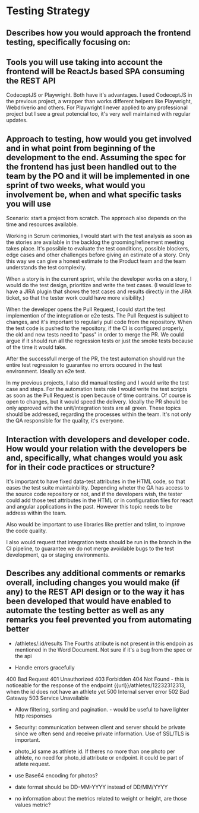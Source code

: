 # Testing Strategy

## Describes how you would approach the frontend testing, specifically focusing on:

## Tools you will use taking into account the frontend will be ReactJs based SPA consuming the REST API

CodeceptJS or Playwright. Both have it's advantages.
I used CodeceptJS in the previous project, a wrapper than works different helpers like Playwright, Webdriverio and others.
For Playwright I never applied to any professional project but I see a great potencial too, it's very well maintained with regular updates.

## Approach to testing, how would you get involved and in what point from beginning of the development to the end. Assuming the spec for the frontend has just been handled out to the team by the PO and it will be implemented in one sprint of two weeks, what would you involvement be, when and what specific tasks you will use

Scenario: start a project from scratch. The approach also depends on the time and resources available.

Working in Scrum cerimonies, I would start with the test analysis as soon as the stories are available in the backlog the grooming/refinement meeting takes place.
It's possible to evaluate the test conditions, possible blockers, edge cases and other challenges before giving an estimate of a story. Only this way we can give a honest estimate to the Product team and the team understands the test complexity.

When a story is in the current sprint, while the developer works on a story, I would do the test design, prioritize and write the test cases. (I would love to have a JIRA plugin that shows the test cases and results directly in the JIRA ticket, so that the tester work could have more visibility.)

When the developer opens the Pull Request, I could start the test implemention of the integration or e2e tests. The Pull Request is subject to changes, and it's important to regularly pull code from the repository. When the test code is pushed to the repository, if the CI is configured properly, the old and new tests need to "pass" in order to merge the PR. We could argue if it should run all the regression tests or just the smoke tests because of the time it would take.

After the successfull merge of the PR, the test automation should run the entire test regression to guarantee no errors occured in the test environment. Ideally an e2e test.

In my previous projects, I also did manual testing and I would write the test case and steps.
For the automation tests role I would write the test scripts as soon as the Pull Request is open because of time contrains. Of course is open to changes, but it would speed the delivery. Ideally the PR should be only approved with the unit/integration tests are all green.
These topics should be addressed, regarding the processes within the team. It's not only the QA responsible for the quality, it's everyone.

## Interaction with developers and developer code. How would your relation with the developers be and, specifically, what changes would you ask for in their code practices or structure?

It's important to have fixed data-test attributes in the HTML code, so that eases the test suite maintainbility. Depending wheter the QA has access to the source code repository or not, and if the developers wish, the tester could add those test attributes in the HTML or in configuration files for react and angular applications in the past. However this topic needs to be address within the team.

Also would be important to use libraries like prettier and tslint, to improve the code quality.

I also would request that integration tests should be run in the branch in the CI pipeline, to guarantee we do not merge avoidable bugs to the test development, qa or staging environments.

## Describes any additional comments or remarks overall, including changes you would make (if any) to the REST API design or to the way it has been developed that would have enabled to automate the testing better as well as any remarks you feel prevented you from automating better

- /athletes/:id/results
The Fourths atribute is not present in this endpoin as mentioned in the Word Document. Not sure if it's a bug from the spec or the api

- Handle errors gracefully

400 Bad Request
401 Unauthorized
403 Forbidden
404 Not Found - this is noticeable for the response of the endpoint {{url}}/athletes/12232312313, when the id does not have an athlete yet
500 Internal server error
502 Bad Gateway
503 Service Unavailable

- Allow filtering, sorting and pagination. - would be useful to have lighter http responses

- Security: communication between client and server should be private since we often send and receive private information. Use of SSL/TLS is important.

- photo_id same as athlete id. If theres no more than one photo per athlete, no need for photo_id attribute or endpoint. it could be part of atlete request.

- use Base64 encoding for photos?
  
- date format should be DD-MM-YYYY instead of DD/MM/YYYY

- no information about the metrics related to weight or height, are those values metric?
